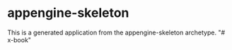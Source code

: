 appengine-skeleton
=============================

This is a generated application from the appengine-skeleton archetype.
"# x-book" 
